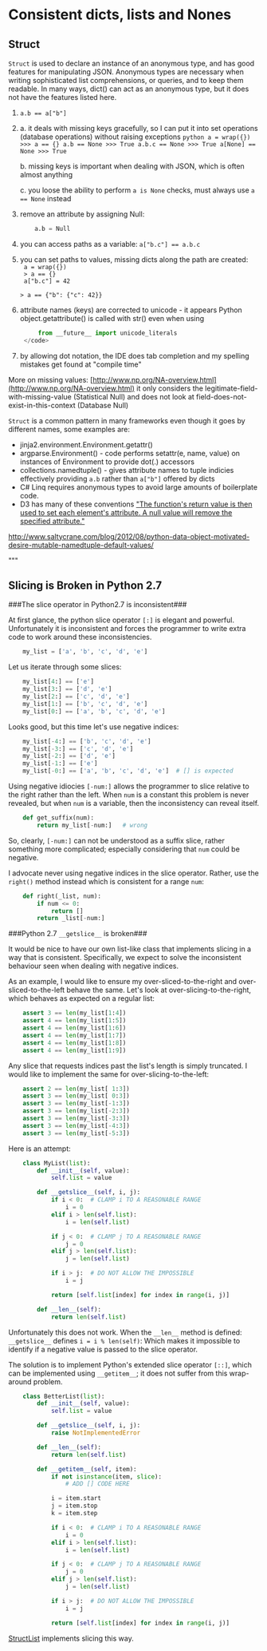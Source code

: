 
Consistent dicts, lists and Nones
=================================

Struct
------

```Struct``` is used to declare an instance of an anonymous type, and has good
features for manipulating JSON.  Anonymous types are necessary when
writing sophisticated list comprehensions, or queries, and to keep them
readable.  In many ways, dict() can act as an anonymous type, but it does
not have the features listed here.

1. ```a.b == a["b"]```
2.
    a. it deals with missing keys gracefully, so I can put it into set
   operations (database operations) without raising exceptions
        ```python
            a = wrap({})
            >>> a == {}
            a.b == None
            >>> True
            a.b.c == None
            >>> True
            a[None] == None
            >>> True
        ```

    b. missing keys is important when dealing with JSON, which is often almost anything

    c. you loose the ability to perform <code>a is None</code> checks, must always use <code>a == None</code> instead

3. remove an attribute by assigning Null:
    ```python
        a.b = Null
    ```
4. you can access paths as a variable:  ```a["b.c"] == a.b.c```
5. you can set paths to values, missing dicts along the path are created: <code><br>
        a = wrap({})<br>
        > a == {}<br>
        a["b.c"] = 42<br>
        > a == {"b": {"c": 42}}
    </code>
6. attribute names (keys) are corrected to unicode - it appears Python
   object.getattribute() is called with str() even when using
   ```python
        from __future__ import unicode_literals
    </code>
7. by allowing dot notation, the IDE does tab completion and my spelling
   mistakes get found at "compile time"

More on missing values: [http://www.np.org/NA-overview.html](http://www.np.org/NA-overview.html)
it only considers the legitimate-field-with-missing-value (Statistical Null)
and does not look at field-does-not-exist-in-this-context (Database Null)

```Struct``` is a common pattern in many frameworks even though it goes by
different names, some examples are:

* jinja2.environment.Environment.getattr()
* argparse.Environment() - code performs setattr(e, name, value) on
  instances of Environment to provide dot(.) accessors
* collections.namedtuple() - gives attribute names to tuple indicies
  effectively providing <code>a.b</code> rather than <code>a["b"]</code>
  offered by dicts
* C# Linq requires anonymous types to avoid large amounts of boilerplate code.
* D3 has many of these conventions ["The function's return value is
  then used to set each element's attribute. A null value will remove the
  specified attribute."](https://github.com/mbostock/d3/wiki/Selections#attr)


http://www.saltycrane.com/blog/2012/08/python-data-object-motivated-desire-mutable-namedtuple-default-values/

"""



Slicing is Broken in Python 2.7
-------------------------------

###The slice operator in Python2.7 is inconsistent###

At first glance, the python slice operator ```[:]``` is elegant and powerful.
Unfortunately it is inconsistent and forces the programmer to write extra code
to work around these inconsistencies.

```python
    my_list = ['a', 'b', 'c', 'd', 'e']
```

Let us iterate through some slices:

```python
    my_list[4:] == ['e']
    my_list[3:] == ['d', 'e']
    my_list[2:] == ['c', 'd', 'e']
    my_list[1:] == ['b', 'c', 'd', 'e']
    my_list[0:] == ['a', 'b', 'c', 'd', 'e']
```

Looks good, but this time let's use negative indices:

```python
    my_list[-4:] == ['b', 'c', 'd', 'e']
    my_list[-3:] == ['c', 'd', 'e']
    my_list[-2:] == ['d', 'e']
    my_list[-1:] == ['e']
    my_list[-0:] == ['a', 'b', 'c', 'd', 'e']  # [] is expected
```

Using negative idiocies ```[-num:]``` allows the programmer to slice relative to
the right rather than the left.  When ```num``` is a constant this problem is
never revealed, but when ```num``` is a variable, then the inconsistency can
reveal itself.

```python
    def get_suffix(num):
        return my_list[-num:]   # wrong
```

So, clearly, ```[-num:]``` can not be understood as a suffix slice, rather
something more complicated; especially considering that ```num``` could be
negative.

I advocate never using negative indices in the slice operator.  Rather, use the
```right()``` method instead which is consistent for a range ```num```:

```python
    def right(_list, num):
        if num <= 0:
            return []
        return _list[-num:]
```

###Python 2.7 ```__getslice__``` is broken###

It would be nice to have our own list-like class that implements slicing in a
way that is consistent.  Specifically, we expect to solve the inconsistent
behaviour seen when dealing with negative indices.

As an example, I would like to ensure my over-sliced-to-the-right and over-
sliced-to-the-left  behave the same.  Let's look at over-slicing-to-the-right,
which behaves as expected on a regular list:

```python
    assert 3 == len(my_list[1:4])
    assert 4 == len(my_list[1:5])
    assert 4 == len(my_list[1:6])
    assert 4 == len(my_list[1:7])
    assert 4 == len(my_list[1:8])
    assert 4 == len(my_list[1:9])
```

Any slice that requests indices past the list's length is simply truncated.
I would like to implement the same for over-slicing-to-the-left:

```python
    assert 2 == len(my_list[ 1:3])
    assert 3 == len(my_list[ 0:3])
    assert 3 == len(my_list[-1:3])
    assert 3 == len(my_list[-2:3])
    assert 3 == len(my_list[-3:3])
    assert 3 == len(my_list[-4:3])
    assert 3 == len(my_list[-5:3])
```

Here is an attempt:

```python
    class MyList(list):
        def __init__(self, value):
            self.list = value

        def __getslice__(self, i, j):
            if i < 0:  # CLAMP i TO A REASONABLE RANGE
                i = 0
            elif i > len(self.list):
                i = len(self.list)

            if j < 0:  # CLAMP j TO A REASONABLE RANGE
                j = 0
            elif j > len(self.list):
                j = len(self.list)

            if i > j:  # DO NOT ALLOW THE IMPOSSIBLE
                i = j

            return [self.list[index] for index in range(i, j)]

        def __len__(self):
            return len(self.list)
```

Unfortunately this does not work.  When the ```__len__``` method is defined:
```__getslice__``` defines ```i = i % len(self)```: Which
makes it impossible to identify if a negative value is passed to the slice
operator.

The solution is to implement Python's extended slice operator ```[::]```,
which can be implemented using ```__getitem__```; it does not suffer from this
wrap-around problem.

```python
    class BetterList(list):
        def __init__(self, value):
            self.list = value

        def __getslice__(self, i, j):
            raise NotImplementedError

        def __len__(self):
            return len(self.list)

        def __getitem__(self, item):
            if not isinstance(item, slice):
                # ADD [] CODE HERE

            i = item.start
            j = item.stop
            k = item.step

            if i < 0:  # CLAMP i TO A REASONABLE RANGE
                i = 0
            elif i > len(self.list):
                i = len(self.list)

            if j < 0:  # CLAMP j TO A REASONABLE RANGE
                j = 0
            elif j > len(self.list):
                j = len(self.list)

            if i > j:  # DO NOT ALLOW THE IMPOSSIBLE
                i = j

            return [self.list[index] for index in range(i, j)]
```

[StructList](https://github.com/klahnakoski/pyLibrary/blob/master/pyLibrary/struct.py)
implements slicing this way.
